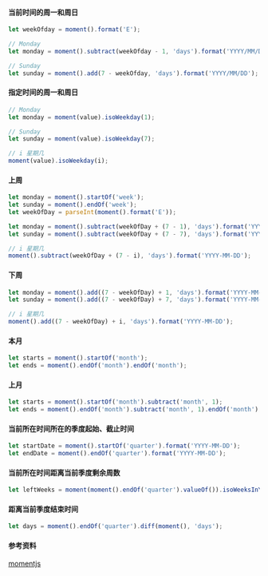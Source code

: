 #### 当前时间的周一和周日

```javascript
let weekOfday = moment().format('E');

// Monday
let monday = moment().subtract(weekOfday - 1, 'days').format('YYYY/MM/DD');

// Sunday
let sunday = moment().add(7 - weekOfday, 'days').format('YYYY/MM/DD');
```

#### 指定时间的周一和周日

```javascript
// Monday
let monday = moment(value).isoWeekday(1);

// Sunday
let sunday = moment(value).isoWeekday(7);

// i 星期几
moment(value).isoWeekday(i);
```

#### 上周

```javascript
let monday = moment().startOf('week');
let sunday = moment().endOf('week');
let weekOfDay = parseInt(moment().format('E'));

let monday = moment().subtract(weekOfDay + (7 - 1), 'days').format('YYYY-MM-DD');
let sunday = moment().subtract(weekOfDay + (7 - 7), 'days').format('YYYY-MM-DD');

// i 星期几
moment().subtract(weekOfDay + (7 - i), 'days').format('YYYY-MM-DD');
```

#### 下周

```javascript
let monday = moment().add((7 - weekOfDay) + 1, 'days').format('YYYY-MM-DD');
let sunday = moment().add((7 - weekOfDay) + 7, 'days').format('YYYY-MM-DD');

// i 星期几
moment().add((7 - weekOfDay) + i, 'days').format('YYYY-MM-DD');
```

#### 本月

```javascript
let starts = moment().startOf('month');
let ends = moment().endOf('month').endOf('month');
```

#### 上月

```javascript
let starts = moment().startOf('month').subtract('month', 1);
let ends = moment().endOf('month').subtract('month', 1).endOf('month');
```

#### 当前所在时间所在的季度起始、截止时间

```javascript
let startDate = moment().startOf('quarter').format('YYYY-MM-DD');
let endDate = moment().endOf('quarter').format('YYYY-MM-DD');
```

#### 当前所在时间距离当前季度剩余周数

```javascript
let leftWeeks = moment(moment().endOf('quarter').valueOf()).isoWeeksInYear() - moment().week();
```

#### 距离当前季度结束时间

```javascript
let days = moment().endOf('quarter').diff(moment(), 'days');
```



#### 参考资料

[momentjs](http://momentjs.cn/)

